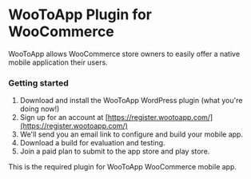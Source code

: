 # WooToApp Plugin for WooCommerce

WooToApp allows WooCommerce store owners to easily offer a native mobile application their users.

### Getting started

1. Download and install the WooToApp WordPress plugin (what you're doing now!)
2. Sign up for an account at [https://register.wootoapp.com/](https://register.wootoapp.com/)
3. We'll send you an email link to configure and build your mobile app.
4. Download a build for evaluation and testing.
5. Join a paid plan to submit to the app store and play store.

This is the required plugin for WooToApp WooCommerce mobile app.
